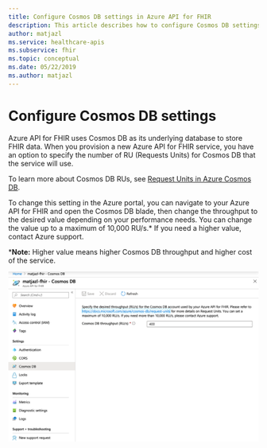 ```yaml
---
title: Configure Cosmos DB settings in Azure API for FHIR
description: This article describes how to configure Cosmos DB settings in Azure API for FHIR
author: matjazl
ms.service: healthcare-apis
ms.subservice: fhir
ms.topic: conceptual
ms.date: 05/22/2019
ms.author: matjazl
---
```

# Configure Cosmos DB settings 

Azure API for FHIR uses Cosmos DB as its underlying database to store FHIR data. When you provision a new Azure API for FHIR service, you have an option to specify the number of RU (Requests Units) for Cosmos DB that the service will use.

To learn more about Cosmos DB RUs, see [Request Units in Azure Cosmos DB](https://docs.microsoft.com/azure/cosmos-db/request-units).

To change this setting in the Azure portal, you can navigate to your Azure API for FHIR and open the Cosmos DB blade, then change the throughput to the desired value depending on your performance needs. You can change the value up to a maximum of 10,000 RU/s.* If you need a higher value, contact Azure support.

***Note:** Higher value means higher Cosmos DB throughput and higher cost of the service.

![Config Cosmos DB](media/cosmosdb/cosmosdb-config.png)
